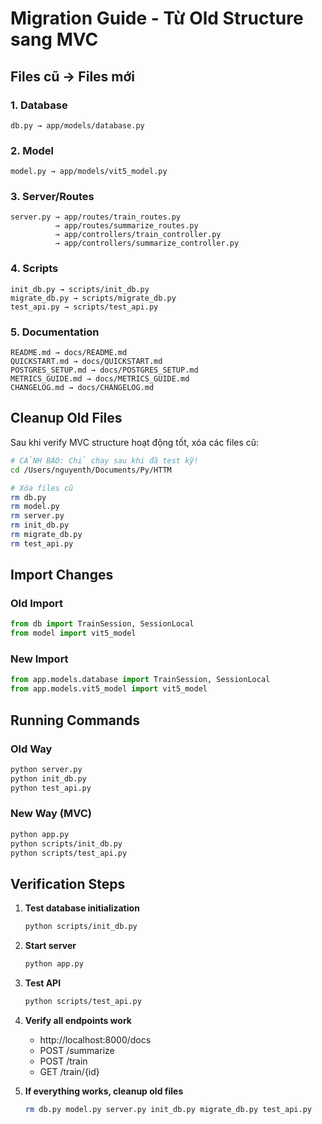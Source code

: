 # Migration Guide - Từ Old Structure sang MVC

## Files cũ → Files mới

### 1. Database
```
db.py → app/models/database.py
```

### 2. Model
```
model.py → app/models/vit5_model.py
```

### 3. Server/Routes
```
server.py → app/routes/train_routes.py
          → app/routes/summarize_routes.py
          → app/controllers/train_controller.py
          → app/controllers/summarize_controller.py
```

### 4. Scripts
```
init_db.py → scripts/init_db.py
migrate_db.py → scripts/migrate_db.py
test_api.py → scripts/test_api.py
```

### 5. Documentation
```
README.md → docs/README.md
QUICKSTART.md → docs/QUICKSTART.md
POSTGRES_SETUP.md → docs/POSTGRES_SETUP.md
METRICS_GUIDE.md → docs/METRICS_GUIDE.md
CHANGELOG.md → docs/CHANGELOG.md
```

## Cleanup Old Files

Sau khi verify MVC structure hoạt động tốt, xóa các files cũ:

```bash
# CẢNH BÁO: Chỉ chạy sau khi đã test kỹ!
cd /Users/nguyenth/Documents/Py/HTTM

# Xóa files cũ
rm db.py
rm model.py
rm server.py
rm init_db.py
rm migrate_db.py
rm test_api.py
```

## Import Changes

### Old Import
```python
from db import TrainSession, SessionLocal
from model import vit5_model
```

### New Import
```python
from app.models.database import TrainSession, SessionLocal
from app.models.vit5_model import vit5_model
```

## Running Commands

### Old Way
```bash
python server.py
python init_db.py
python test_api.py
```

### New Way (MVC)
```bash
python app.py
python scripts/init_db.py
python scripts/test_api.py
```

## Verification Steps

1. **Test database initialization**
   ```bash
   python scripts/init_db.py
   ```

2. **Start server**
   ```bash
   python app.py
   ```

3. **Test API**
   ```bash
   python scripts/test_api.py
   ```

4. **Verify all endpoints work**
   - http://localhost:8000/docs
   - POST /summarize
   - POST /train
   - GET /train/{id}

5. **If everything works, cleanup old files**
   ```bash
   rm db.py model.py server.py init_db.py migrate_db.py test_api.py
   ```
